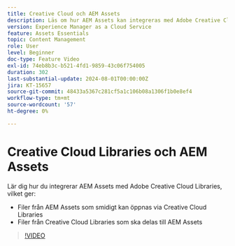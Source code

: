 ```yaml
---
title: Creative Cloud och AEM Assets
description: Läs om hur AEM Assets kan integreras med Adobe Creative Cloud Libraries.
version: Experience Manager as a Cloud Service
feature: Assets Essentials
topic: Content Management
role: User
level: Beginner
doc-type: Feature Video
exl-id: 74eb8b3c-b521-4fd1-9859-43c06f754005
duration: 302
last-substantial-update: 2024-08-01T00:00:00Z
jira: KT-15657
source-git-commit: 48433a5367c281cf5a1c106b08a1306f1b0e8ef4
workflow-type: tm+mt
source-wordcount: '57'
ht-degree: 0%

---
```



# Creative Cloud Libraries och AEM Assets

Lär dig hur du integrerar AEM Assets med Adobe Creative Cloud Libraries, vilket ger:

+ Filer från AEM Assets som smidigt kan öppnas via Creative Cloud Libraries
+ Filer från Creative Cloud Libraries som ska delas till AEM Assets

>[!VIDEO](https://video.tv.adobe.com/v/3444012?quality=12&learn=on&captions=swe)
